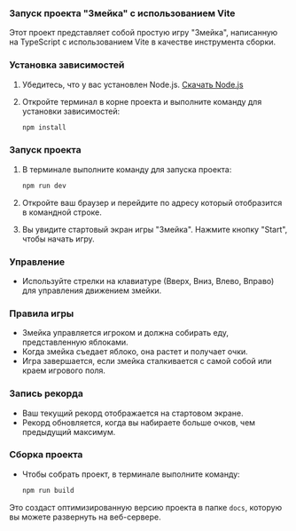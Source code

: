 ### Запуск проекта "Змейка" с использованием Vite

Этот проект представляет собой простую игру "Змейка", написанную на TypeScript с использованием Vite в качестве инструмента сборки.

### Установка зависимостей

1. Убедитесь, что у вас установлен Node.js. [Скачать Node.js](https://nodejs.org/)

2. Откройте терминал в корне проекта и выполните команду для установки зависимостей:

    ```bash
    npm install
    ```

### Запуск проекта

1. В терминале выполните команду для запуска проекта:

    ```bash
    npm run dev
    ```

2. Откройте ваш браузер и перейдите по адресу который отобразится в командной строке.

3. Вы увидите стартовый экран игры "Змейка". Нажмите кнопку "Start", чтобы начать игру.

### Управление

- Используйте стрелки на клавиатуре (Вверх, Вниз, Влево, Вправо) для управления движением змейки.

### Правила игры

- Змейка управляется игроком и должна собирать еду, представленную яблоками.
- Когда змейка съедает яблоко, она растет и получает очки.
- Игра завершается, если змейка сталкивается с самой собой или краем игрового поля.

[//]: # (### Пауза и Рестарт)

[//]: # ()
[//]: # (- Вы можете поставить игру на паузу, нажав клавишу "Space".)

[//]: # (- Чтобы начать игру заново после завершения, обновите страницу.)

### Запись рекорда

- Ваш текущий рекорд отображается на стартовом экране.
- Рекорд обновляется, когда вы набираете больше очков, чем предыдущий максимум.

### Сборка проекта

- Чтобы собрать проект, в терминале выполните команду:

    ```bash
    npm run build
    ```

Это создаст оптимизированную версию проекта в папке `docs`, которую вы можете развернуть на веб-сервере.
